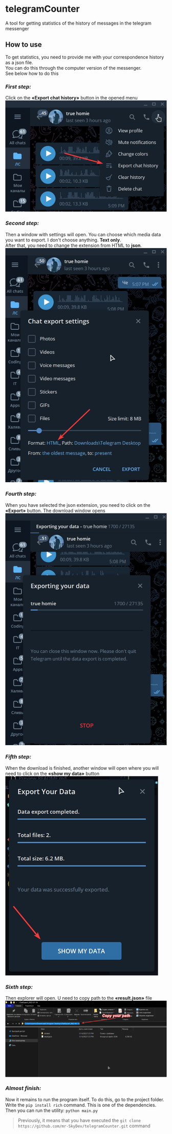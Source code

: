 # telegramCounter
A tool for getting statistics of the history of messages in the telegram messenger

## **How to use**
To get statistics, you need to provide me with your correspondence history as a json file.  
You can do this through the computer version of the messenger.  
See below how to do this  

### ***First step:***  
Click on the **«Export chat history»** button in the opened menu
![export chat history](screenshots/export.png)

### ***Second step:***
Then a window with settings will open. You can choose which media data you want to export. I don't choose anything. **Text only**.  
After that, you need to change the extension from HTML to **json**.
![set settings](screenshots/export_settings.png)

### ***Fourth step:***
When you have selected the json extension, you need to click on the **«Export»** button. The download window opens  
![loading window](screenshots/loading.png)

### ***Fifth step:***
When the download is finished, another window will open where you will need to click on the **«show my data»** button  
![show my data button](screenshots/show_my_data.png)

### ***Sixth step:***
Then explorer will open. U need to copy path to the **«result.json»** file  
![copy path](screenshots/copy_path.png)

### ***Almost finish:***
Now it remains to run the program itself. To do this, go to the project folder.   
Write the ```pip install rich``` command. This is one of the dependencies. 
Then you can run the  utility: ```python main.py```  
> Previously, it means that you have executed the ```git clone https://github.com/mr-SkyDev/telegramCounter.git``` command